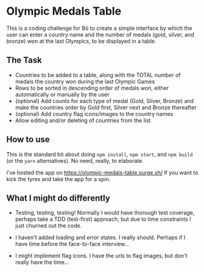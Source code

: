 # Olympic Medals Table

This is a coding challenge for Bó to create a simple interface by which the user can enter a country name and the
number of medals (gold, silver, and bronze) won at the last Olympics, to be displayed in a table.

## The Task

* Countries to be added to a table, along with the TOTAL number of medals the country won during the last Olympic Games
* Rows to be sorted in descending order of medals won, either automatically or manually by the user
* (optional) Add counts for each type of medal (Gold, Silver, Bronze) and make the countries order by Gold first,
  Silver next and Bronze thereafter
* (optional) Add country flag icons/images to the country names
* Allow editing and/or deleting of countries from the list

## How to use

This is the standard bit about doing `npm install`, `npm start`, and `npm build` (or the `yarn` alternatives).
No need, really, to elaborate.

I've hosted the app on https://olympic-medals-table.surge.sh/ if you want to kick the tyres and take the app for a spin.

## What I might do differently

* Testing, testing, testing!  Normally I would have thorough test coverage, perhaps take a TDD (test-first) approach,
  but due to time constraints I just churned out the code.

* I haven't added loading and error states. I really should. Perhaps if I have time before the face-to-face interview...

* I might implement flag icons. I have the urls to flag images, but don't really have the time...
